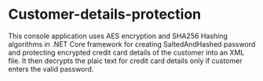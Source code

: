 # Customer-details-protection
This console application uses AES encryption and SHA256 Hashing algorithms in .NET Core framework for creating SaltedAndHashed password and protecting encrypted credit card details of the customer into an XML file.
It then decrypts the plaic text for credit card details only if customer enters the valid password.

